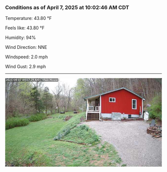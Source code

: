### Conditions as of April 7, 2025 at 10:02:46 AM CDT 

Temperature: 43.80 &deg;F

Feels like: 43.80 &deg;F

Humidity: 94%

Wind Direction: NNE

Windspeed: 2.0 mph

Wind Gust: 2.9 mph

---

<img src="./images/latest.jpeg"/>

